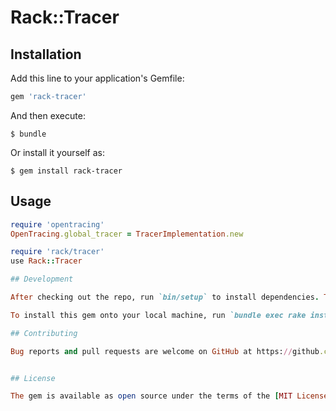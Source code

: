 # Rack::Tracer

## Installation

Add this line to your application's Gemfile:

```ruby
gem 'rack-tracer'
```

And then execute:

    $ bundle

Or install it yourself as:

    $ gem install rack-tracer

## Usage

```ruby
require 'opentracing'
OpenTracing.global_tracer = TracerImplementation.new

require 'rack/tracer'
use Rack::Tracer

## Development

After checking out the repo, run `bin/setup` to install dependencies. Then, run `rake spec` to run the tests. You can also run `bin/console` for an interactive prompt that will allow you to experiment.

To install this gem onto your local machine, run `bundle exec rake install`. To release a new version, update the version number in `version.rb`, and then run `bundle exec rake release`, which will create a git tag for the version, push git commits and tags, and push the `.gem` file to [rubygems.org](https://rubygems.org).

## Contributing

Bug reports and pull requests are welcome on GitHub at https://github.com/salemove/rack-tracer.


## License

The gem is available as open source under the terms of the [MIT License](http://opensource.org/licenses/MIT).

